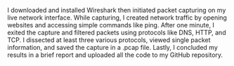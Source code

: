 I downloaded and installed Wireshark then initiated packet capturing on my live network interface. While capturing, I created network traffic by opening websites and accessing simple commands like ping. After one minute, I exited the capture and filtered packets using protocols like DNS, HTTP, and TCP. I dissected at least three various protocols, viewed single packet information, and saved the capture in a .pcap file. Lastly, I concluded my results in a brief report and uploaded all the code to my GitHub repository.
